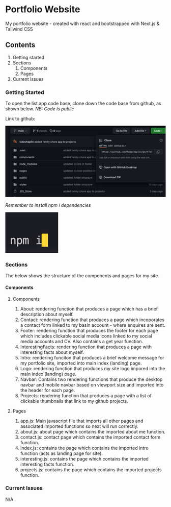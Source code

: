 # Portfolio Website

My portfolio website - created with react and bootstrapped with Next.js & Tailwind CSS

## Contents

1. Getting started
2. Sections
   1. Components
   2. Pages
3. Current Issues

### Getting Started

To open the list app code base, clone down the code base from github, as shown below.
_NB: Code is public_

Link to github:

![](screenshot1.png)

_Remember to install npm i dependencies_

![](screenshot2.png)

### Sections

The below shows the structure of the components and pages for my site.

#### Components

1. Components

   1. About: rendering function that produces a page which has a brief description about myself.
   2. Contact: rendering function that produces a page which incoporates a contact form linked to my basin account - where enquires are sent.
   3. Footer: rendering function that produces the footer for each page which includes clickable social media icons linked to my social media accounts and CV. Also contains a get year function.
   4. InterestingFacts: rendering function that produces a page with interesting facts about myself.
   5. Intro: rendering funciton that produces a brief welcome message for my portfolio site, imported into main index (landing) page.
   6. Logo: rendering function that produces my site logo impored into the main index (landing) page.
   7. Navbar: Contains two rendering functions that produce the desktop navbar and mobile navbar based on viewport size and imported into the header for each page.
   8. Projects: rendering function that produces a page with a list of clickable thumbnails that link to my github projects.

2. Pages

   1. app.js: Main javascript file that imports all other pages and associated imported functions so next will run correctly.
   2. about.js: about page which contains the imported about me function.
   3. contact.js: contact page which contains the imported contact form function.
   4. index.js: contains the page which contains the imported intro function (acts as landing page for site).
   5. interesting.js: contains the page which contains the imported interesting facts function.
   6. projects.js: contains the page which contains the imported projects function.

### Current Issues

N/A

